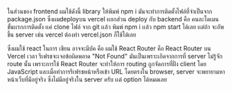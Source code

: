 ในส่วนของ frontend ผมใช้ดังนี้
  library ให้พิมพ์ npm i มันจะทำการติดตั้งไฟล์ที่จำเป็นจาก package.json
  ซึ่งผมdeployบน vercel เเยกส่วน deploy กับ backend คือ คนละโดเมน
  ขั้นเเรกการติดตั้ง เเค่ clone ไฟล์ จาก git เเล้ว พิมพ์ npm i เเล้ว npm start ได้เลย
  เเต่ถ้า จะอัพขึ้น server เช่น vercel ต้องทำ vercel.json  ก็ใช้ได้เลย 

  ซึ่งผมใช้ react ในการ เขียน อาจจะมีบัค คือ ผมใช้ React Router คือ React Router  บน Vercel เวลา รีเฟรชจะเจอข้อผิดพลาด "Not Found" มันเป็นเพราะเกิดจากการที่ server ไม่รู้จัก route นั้น เพราะการใช้ React Router จะทำให้การ routing ถูกจัดการที่ฝั่ง client โดย JavaScript และเมื่อทำการรีเฟรชหน้าหรือเข้า URL โดยตรงใน browser, server จะพยายามหาหน้าเว็บที่มีอยู่จริง ซึ่งไม่มีอยู่จริงใน server ครับ เเต่ option ได้หมดเลย